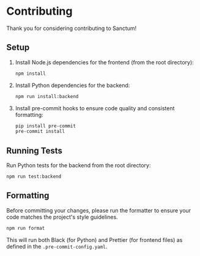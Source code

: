 # Contributing

Thank you for considering contributing to Sanctum!

## Setup

1. Install Node.js dependencies for the frontend (from the root directory):
   ```bash
   npm install
   ```
2. Install Python dependencies for the backend:
   ```bash
   npm run install:backend
   ```
3. Install pre-commit hooks to ensure code quality and consistent formatting:
   ```bash
   pip install pre-commit
   pre-commit install
   ```

## Running Tests

Run Python tests for the backend from the root directory:

```bash
npm run test:backend
```

## Formatting

Before committing your changes, please run the formatter to ensure your code matches the project's style guidelines.

```bash
npm run format
```

This will run both Black (for Python) and Prettier (for frontend files) as defined in the `.pre-commit-config.yaml`.
